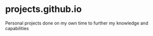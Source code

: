 # projects.github.io
Personal projects done on my own time to further my knowledge and capabilities
